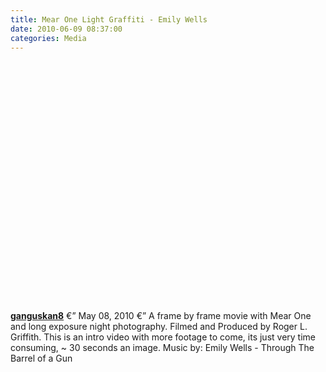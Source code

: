 ```yaml
---
title: Mear One Light Graffiti - Emily Wells
date: 2010-06-09 08:37:00
categories: Media
---
```

<object classid="clsid:d27cdb6e-ae6d-11cf-96b8-444553540000" width="640" height="385" codebase="http://download.macromedia.com/pub/shockwave/cabs/flash/swflash.cab#version=6,0,40,0"><param name="allowFullScreen" value="true" /><param name="allowScriptAccess" value="always" /><param name="src" value="http://www.youtube.com/v/HEdrGx7ZvB4&amp;color1=0xb1b1b1&amp;color2=0xd0d0d0&amp;hl=en_US&amp;feature=player_embedded&amp;fs=1" /><param name="allowfullscreen" value="true" /><embed type="application/x-shockwave-flash" width="640" height="385" src="http://www.youtube.com/v/HEdrGx7ZvB4&amp;color1=0xb1b1b1&amp;color2=0xd0d0d0&amp;hl=en_US&amp;feature=player_embedded&amp;fs=1" allowscriptaccess="always" allowfullscreen="true"></embed></object>

<a href="http://www.youtube.com/user/ganguskan8"><strong>ganguskan8</strong></a> €” May 08, 2010 €” A frame by frame movie with Mear One and long exposure night photography. Filmed and Produced by Roger L. Griffith. This is an intro video with more footage to come, its just very time consuming, ~ 30 seconds an image. Music by: Emily Wells - Through The Barrel of a Gun
